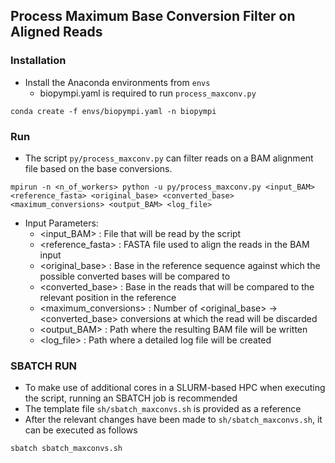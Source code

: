 ## Process Maximum Base Conversion Filter on Aligned Reads

### Installation

- Install the Anaconda environments from `envs`
    + biopympi.yaml is required to run `process_maxconv.py`

```
conda create -f envs/biopympi.yaml -n biopympi
```

### Run
- The script `py/process_maxconv.py` can filter reads on a BAM alignment file based on the base conversions.

```
mpirun -n <n_of_workers> python -u py/process_maxconv.py <input_BAM> <reference_fasta> <original_base> <converted_base> <maximum_conversions> <output_BAM> <log_file>
```

- Input Parameters:
    + <input_BAM> : File that will be read by the script
    + <reference_fasta> : FASTA file used to align the reads in the BAM input
    + <original_base> : Base in the reference sequence against which the possible converted bases will be compared to
    + <converted_base> : Base in the reads that will be compared to the relevant position in the reference
    + <maximum_conversions> : Number of <original_base> -> <converted_base> conversions at which the read will be discarded
    + <output_BAM> : Path where the resulting BAM file will be written
    + <log_file> : Path where a detailed log file will be created

### SBATCH RUN
- To make use of additional cores in a SLURM-based HPC when executing the script, running an SBATCH job is recommended
- The template file `sh/sbatch_maxconvs.sh` is provided as a reference
- After the relevant changes have been made to `sh/sbatch_maxconvs.sh`, it can be executed as follows

```
sbatch sbatch_maxconvs.sh
```

